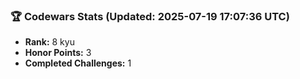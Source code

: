 ### 🏆 Codewars Stats (Updated: 2025-07-19 17:07:36 UTC)

- **Rank:** 8 kyu
- **Honor Points:** 3
- **Completed Challenges:** 1
